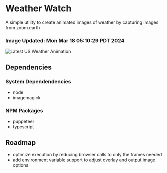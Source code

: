 # Weather Watch

A simple utility to create animated images of weather by capturing images from zoom.earth

### Image Updated: Mon Mar 18 05:10:29 PDT 2024

![Latest US Weather Animation](animations/2024-03-18.webp)

## Dependencies
### System Dependendencies
* node
* imagemagick
### NPM Packages
* puppeteer
* typescript

## Roadmap
* optimize execution by reducing browser calls to only the frames needed
* add environment variable support to adjust overlay and output image options
